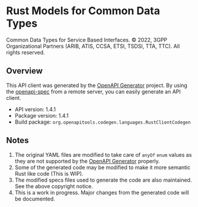 # Rust Models for Common Data Types

Common Data Types for Service Based Interfaces.
© 2022, 3GPP Organizational Partners (ARIB, ATIS, CCSA, ETSI, TSDSI, TTA, TTC).
All rights reserved.



## Overview

This API client was generated by the [OpenAPI Generator](https://openapi-generator.tech) project.  By using the [openapi-spec](https://openapis.org) from a remote server, you can easily generate an API client.

- API version: 1.4.1
- Package version: 1.4.1
- Build package: `org.openapitools.codegen.languages.RustClientCodegen`

## Notes

1. The original YAML files are modified to take care of `anyOf` `enum` values as they are not supported by the [OpenAPI Generator](https://openapi-generator.tech) properly.
2. Some of the generated code may be modified to make it more semantic Rust like code (This is WIP).
3. The modified specs files used to generate the code are also maintained. See the above copyright notice.
4. This is a work in progress. Major changes from the generated code will be documented.
